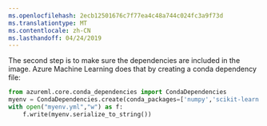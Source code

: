 ```yaml
---
ms.openlocfilehash: 2ecb12501676c7f77ea4c48a744c024fc3a9f73d
ms.translationtype: MT
ms.contentlocale: zh-CN
ms.lasthandoff: 04/24/2019
---
```

The second step is to make sure the dependencies are included in the image. Azure Machine Learning does that by creating a conda dependency file:

```python
from azureml.core.conda_dependencies import CondaDependencies 
myenv = CondaDependencies.create(conda_packages=['numpy','scikit-learn'])
with open("myenv.yml","w") as f:
    f.write(myenv.serialize_to_string())
```